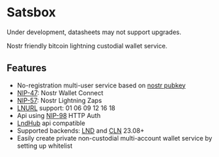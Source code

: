 # Satsbox

Under development, datasheets may not support upgrades.

Nostr friendly bitcoin lightning custodial wallet service.

## Features

- No-registration multi-user service based on [nostr pubkey](https://github.com/nostr-protocol/nips/blob/master/19.md)
- [NIP-47](https://github.com/nostr-protocol/nips/blob/master/47.md): Nostr Wallet Connect
- [NIP-57](https://github.com/nostr-protocol/nips/blob/master/57.md): Nostr Lightning Zaps
- [LNURL](https://github.com/lnurl/luds) support: 01 06 09 12 16 18
- Api using [NIP-98](https://github.com/nostr-protocol/nips/blob/master/98.md) HTTP Auth
- [LndHub](https://github.com/BlueWallet/LndHub) api compatible
- Supported backends: [LND](https://github.com/lightningnetwork/lnd) and [CLN](https://github.com/ElementsProject/lightning) 23.08+
- Easily create private non-custodial multi-account wallet service by setting up whitelist
